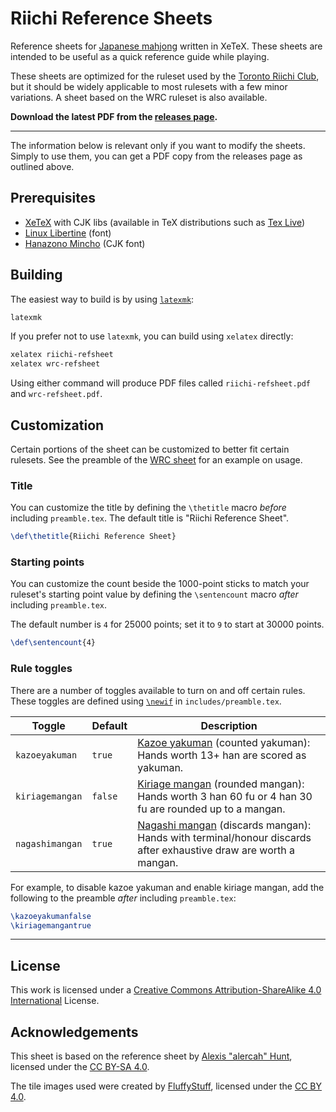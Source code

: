 # Riichi Reference Sheets

Reference sheets for [Japanese mahjong][] written in XeTeX.
These sheets are intended to be useful as a quick reference guide while playing.

These sheets are optimized for the ruleset used by the [Toronto Riichi Club][TORI],
but it should be widely applicable to most rulesets with a few minor variations.
A sheet based on the WRC ruleset is also available.

**Download the latest PDF from the [releases page][releases].**

[Japanese mahjong]: http://arcturus.su/wiki/Japanese_mahjong
[TORI]: https://www.torontoriichi.club/
[releases]: https://github.com/toronto-riichi-club/reference-sheet/releases

* * *

The information below is relevant only if you want to modify the sheets.
Simply to use them, you can get a PDF copy from the releases page as outlined above.

## Prerequisites

* [XeTeX](https://ctan.org/pkg/xetex) with CJK libs (available in TeX distributions such as [Tex Live](https://www.tug.org/texlive/))
* [Linux Libertine](http://libertine-fonts.org/) (font)
* [Hanazono Mincho](https://www.freejapanesefont.com/hanazono-mincho-%E8%8A%B1%E5%9C%92%E6%98%8E%E6%9C%9D/) (CJK font)

## Building

The easiest way to build is by using [`latexmk`](https://mg.readthedocs.io/latexmk.html):

```sh
latexmk
```

If you prefer not to use `latexmk`, you can build using `xelatex` directly:

```sh
xelatex riichi-refsheet
xelatex wrc-refsheet
```

Using either command will produce PDF files called `riichi-refsheet.pdf` and `wrc-refsheet.pdf`.

## Customization

Certain portions of the sheet can be customized to better fit certain rulesets.
See the preamble of the [WRC sheet][] for an example on usage.

[WRC sheet]: ./wrc-refsheet.tex

### Title

You can customize the title by defining the `\thetitle` macro _before_ including `preamble.tex`.
The default title is "Riichi Reference Sheet".

```tex
\def\thetitle{Riichi Reference Sheet}
```

### Starting points

You can customize the count beside the 1000-point sticks to match your ruleset's starting point value
by defining the `\sentencount` macro _after_ including `preamble.tex`.

The default number is `4` for 25000 points; set it to `9` to start at 30000 points.

```tex
\def\sentencount{4}
```

### Rule toggles

There are a number of toggles available to turn on and off certain rules.
These toggles are defined using [`\newif`][newif] in `includes/preamble.tex`.

| Toggle | Default | Description |
| ------ | ------- | ----------- |
| `kazoeyakuman`  | `true`  | [Kazoe yakuman][] (counted yakuman): Hands worth 13+ han are scored as yakuman. |
| `kiriagemangan` | `false` | [Kiriage mangan][] (rounded mangan): Hands worth 3 han 60 fu or 4 han 30 fu are rounded up to a mangan. |
| `nagashimangan` | `true`  | [Nagashi mangan][] (discards mangan): Hands with terminal/honour discards after exhaustive draw are worth a mangan. |

For example, to disable kazoe yakuman and enable kiriage mangan,
add the following to the preamble _after_ including `preamble.tex`:

```tex
\kazoeyakumanfalse
\kiriagemangantrue
```

[newif]: https://tex.stackexchange.com/a/5896
[Kazoe yakuman]: http://arcturus.su/wiki/Kazoe_yakuman
[Kiriage mangan]: http://arcturus.su/wiki/Scoring_table#Kiriage_mangan
[Nagashi mangan]: http://arcturus.su/wiki/Nagashi_mangan

* * *

## License

This work is licensed under a [Creative Commons Attribution-ShareAlike 4.0 International][CC BY-SA 4.0] License.

## Acknowledgements

This sheet is based on the reference sheet by [Alexis "alercah" Hunt][alercah], licensed under the [CC BY-SA 4.0][].

The tile images used were created by [FluffyStuff][], licensed under the [CC BY 4.0][].

[alercah]: https://csclub.uwaterloo.ca/~aechunt/ref-wrc.pdf
[FluffyStuff]: https://github.com/FluffyStuff/riichi-mahjong-tiles
[CC BY-SA 4.0]: https://creativecommons.org/licenses/by-sa/4.0/
[CC BY 4.0]: https://creativecommons.org/licenses/by/4.0/
